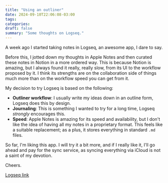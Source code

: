 ```yaml
---
title: "Using an outliner"
date: 2024-09-10T22:06:08-03:00
tags:
categories:
draft: false
summary: "Some thoughts on Logseq."
---
```


A week ago I started taking notes in Logseq, an awesome app, I dare to say.

Before this, I jotted down my thoughts in Apple Notes and then curated these notes in Notion in a more ordered way. This is because Notion is amazing, but I always found it really, really slow, from its UI to the workflow proposed by it. I think its strengths are on the collaboration side of things much more than on the workflow speed you can get from it.

My decision to try Logseq is based on the following:
- **Outliner workflow**: I usually write my ideas down in an outline form, Logseq does this by design.
- **Journaling**: This is something I wanted to try for a long time, Logseq *strongly* encourages this.
- **Speed**: Apple Notes is amazing for its speed and availability, but I don't like the idea of having all my notes in a proprietary format. This feels like a suitable replacement; as a plus, it stores everything in standard `.md` files.

So far, I'm liking this app. I will try it a bit more, and if I really like it, I'll go ahead and pay for the sync service, as syncing everything via iCloud is not a saint of my devotion.

Cheers.

[Logseq link](https://logseq.com/)
